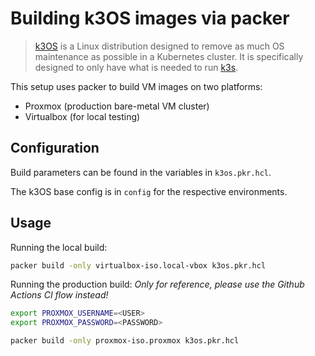 # Building k3OS images via packer

> [k3OS](https://github.com/rancher/k3os) is a Linux distribution designed to remove as much OS maintenance as possible in a Kubernetes cluster. It is specifically designed to only have what is needed to run [k3s](https://github.com/rancher/k3s).

This setup uses packer to build VM images on two platforms:
- Proxmox (production bare-metal VM cluster)
- Virtualbox (for local testing)

## Configuration

Build parameters can be found in the variables in `k3os.pkr.hcl`.

The k3OS base config is in `config` for the respective environments.

## Usage

Running the local build:
```sh
packer build -only virtualbox-iso.local-vbox k3os.pkr.hcl
```

Running the production build:
_Only for reference, please use the Github Actions CI flow instead!_

```sh
export PROXMOX_USERNAME=<USER>
export PROXMOX_PASSWORD=<PASSWORD>

packer build -only proxmox-iso.proxmox k3os.pkr.hcl
```

